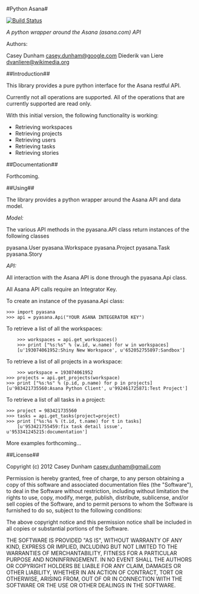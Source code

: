 #Python Asana#

[![Build Status](https://travis-ci.org/caseydunham/python-asana.png?branch=master)](https://travis-ci.org/caseydunham/python-asana)

_A python wrapper around the Asana (asana.com) API_

Authors:

Casey Dunham <casey.dunham@google.com>
Diederik van Liere <dvanliere@wikimedia.org>

##Introduction##

This library provides a pure python interface for the Asana restful API.

Currently not all operations are supported. All of the operations that are currently supported are read only.

With this initial version, the following functionality is working:

   * Retrieving workspaces
   * Retrieving projects
   * Retrieving users
   * Retrieving tasks
   * Retrieving stories

##Documentation##

Forthcoming.

##Using##

The library provides a python wrapper around the Asana API and data model.

*Model:*

The various API methods in the pyasana.API class return instances of the following
classes

   pyasana.User
   pyasana.Workspace
   pyasana.Project
   pyasana.Task
   pyasana.Story

*API:*

All interaction with the Asana API is done through the pyasana.Api class.

All Asana API calls require an Integrator Key.

To create an instance of the pyasana.Api class:

    >>> import pyasana
    >>> api = pyasana.Api("YOUR ASANA INTEGERATOR KEY")

To retrieve a list of all the workspaces:

		>>> workspaces = api.get_workspaces()
		>>> print ["%s:%s" % (w.id, w.name) for w in workspaces]
		[u'193074061952:Shiny New Workspace', u'652052755897:Sandbox']

To retrieve a list of all projects in a workspace:

		>>> workspace = 193074061952
    >>> projects = api.get_projects(workspace)
    >>> print ["%s:%s" % (p.id, p.name) for p in projects]
    [u'983421735560:Asana Python Client', u'992461725871:Test Project']

To retrieve a list of all tasks in a project:

    >>> project = 983421735560
    >>> tasks = api.get_tasks(project=project)
    >>> print ["%s:%s % (t.id, t.name) for t in tasks]
		[u'953421755459:fix task detail issue', u'953341245215:documentation']

More examples forthcoming...

##License##

Copyright (c) 2012 Casey Dunham <casey.dunham@gmail.com>

Permission is hereby granted, free of charge, to any person obtaining a copy of this software and associated
documentation files (the "Software"), to deal in the Software without restriction, including without limitation
the rights to use, copy, modify, merge, publish, distribute, sublicense, and/or sell copies of the Software, and to
permit persons to whom the Software is furnished to do so, subject to the following conditions:

The above copyright notice and this permission notice shall be included in all copies or substantial portions of the Software.

THE SOFTWARE IS PROVIDED "AS IS", WITHOUT WARRANTY OF ANY KIND, EXPRESS OR IMPLIED, INCLUDING BUT NOT LIMITED TO
THE WARRANTIES OF MERCHANTABILITY, FITNESS FOR A PARTICULAR PURPOSE AND NONINFRINGEMENT. IN NO EVENT SHALL THE AUTHORS
OR COPYRIGHT HOLDERS BE LIABLE FOR ANY CLAIM, DAMAGES OR OTHER LIABILITY, WHETHER IN AN ACTION OF CONTRACT,
TORT OR OTHERWISE, ARISING FROM, OUT OF OR IN CONNECTION WITH THE SOFTWARE OR THE USE OR OTHER DEALINGS IN THE SOFTWARE.
